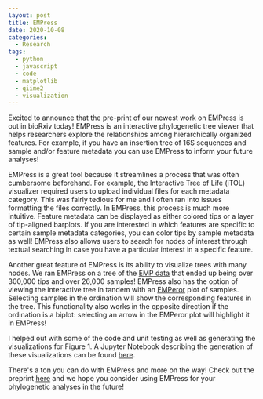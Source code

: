 ```yaml
---
layout: post
title: EMPress
date: 2020-10-08
categories:
  - Research
tags:
  - python
  - javascript
  - code
  - matplotlib
  - qiime2
  - visualization
---
```


Excited to announce that the pre-print of our newest work on EMPress is out in bioRxiv today! EMPress is an interactive phylogenetic tree viewer that helps researchers explore the relationships among hierarchically organized features. For example, if you have an insertion tree of 16S sequences and sample and/or feature metadata you can use EMPress to inform your future analyses!

EMPress is a great tool because it streamlines a process that was often cumbersome beforehand. For example, the Interactive Tree of Life (iTOL) visualizer required users to upload individual files for each metadata category. This was fairly tedious for me and I often ran into issues formatting the files correctly. In EMPress, this process is much more intuitive. Feature metadata can be displayed as either colored tips or a layer of tip-aligned barplots. If you are interested in which features are specific to certain sample metadata categories, you can color tips by sample metadata as well! EMPress also allows users to search for nodes of interest through textual searching in case you have a particular interest in a specific feature.

Another great feature of EMPress is its ability to visualize trees with many nodes. We ran EMPress on a tree of the [EMP data](https://press.igsb.anl.gov/earthmicrobiome/) that ended up being over 300,000 tips and over 26,000 samples! EMPress also has the option of viewing the interactive tree in tandem with an [EMPeror](https://github.com/qiime2/q2-emperor) plot of samples. Selecting samples in the ordination will show the corresponding features in the tree. This functionality also works in the opposite direction if the ordination is a biplot: selecting an arrow in the EMPeror plot will highlight it in EMPress!

I helped out with some of the code and unit testing as well as generating the visualizations for Figure 1. A Jupyter Notebook describing the generation of these visualizations can be found [here](https://github.com/knightlab-analyses/empress-analyses/blob/master/notebooks/fig1.ipynb).

There's a ton you can do with EMPress and more on the way! Check out the preprint [here](https://www.biorxiv.org/content/10.1101/2020.10.06.327080v1) and we hope you consider using EMPress for your phylogenetic analyses in the future!

